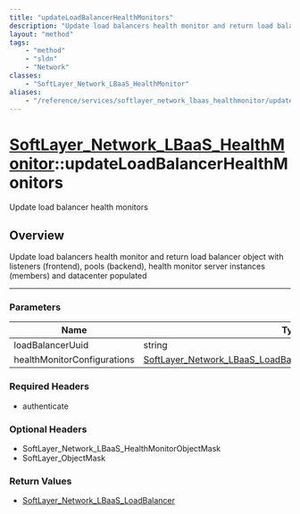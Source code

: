 ```yaml
---
title: "updateLoadBalancerHealthMonitors"
description: "Update load balancers health monitor and return load balancer object with listeners (frontend), pools (backend), health... "
layout: "method"
tags:
    - "method"
    - "sldn"
    - "Network"
classes:
    - "SoftLayer_Network_LBaaS_HealthMonitor"
aliases:
    - "/reference/services/softlayer_network_lbaas_healthmonitor/updateLoadBalancerHealthMonitors"
---
```

# [SoftLayer_Network_LBaaS_HealthMonitor](/reference/services/SoftLayer_Network_LBaaS_HealthMonitor)::updateLoadBalancerHealthMonitors


Update load balancer health monitors


## Overview 
Update load balancers health monitor and return load balancer object with listeners (frontend), pools (backend), health monitor server instances (members) and datacenter populated 

-----

### Parameters 
|Name | Type | Description |
| --- | --- | --- |
|loadBalancerUuid| string| |
|healthMonitorConfigurations| <a href='/reference/datatypes/SoftLayer_Network_LBaaS_LoadBalancerHealthMonitorConfiguration'>SoftLayer_Network_LBaaS_LoadBalancerHealthMonitorConfiguration[] </a>| |


### Required Headers
* authenticate


### Optional Headers
* SoftLayer_Network_LBaaS_HealthMonitorObjectMask
* SoftLayer_ObjectMask

### Return Values
* <a href='/reference/datatypes/SoftLayer_Network_LBaaS_LoadBalancer'>SoftLayer_Network_LBaaS_LoadBalancer </a>




